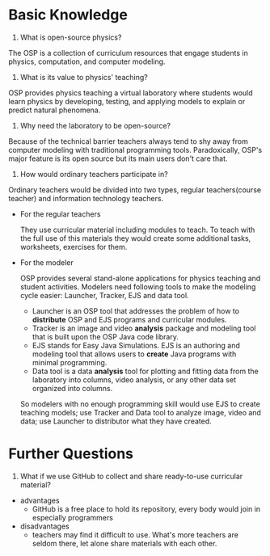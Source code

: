 # Basic Knowledge
1. What is open-source physics?

  The OSP is a collection of curriculum resources that engage students in physics, computation, and computer modeling. 
1. What is its value to physics' teaching?

  OSP provides physics teaching a virtual laboratory where students would learn physics by developing, testing, and applying models to explain or predict natural phenomena.
1. Why need the laboratory to be open-source?

  Because of the technical barrier teachers always tend to shy away from computer modeling with traditional programming tools. Paradoxically, OSP's major feature is its open source but its main users don't care that. 
 
1. How would ordinary teachers participate in?

  Ordinary teachers would be divided into two types, regular teachers(course teacher) and information technology teachers.

* For the regular teachers

  They use curricular material including modules to teach. To teach with the full use of this materials they would create some additional tasks, worksheets, exercises for them. 

* For the modeler

  OSP provides several stand-alone applications for physics teaching and student activities. Modelers need following tools to make the modeling cycle easier: Launcher, Tracker, EJS and data tool.
  - Launcher is an OSP tool that addresses the problem of how to **distribute** OSP and EJS programs and curricular modules.
  - Tracker is an image and video **analysis** package and modeling tool that is built upon the OSP Java code library.
  - EJS stands for Easy Java Simulations. EJS is an authoring and modeling tool that allows users to **create** Java programs with minimal programming.
  - Data tool is a data **analysis** tool for plotting and fitting data from the laboratory into columns, video analysis, or any other data set organized into columns.

  So modelers with no enough programming skill would use EJS to create teaching models; use Tracker and Data tool to analyze image, video and data; use Launcher to distributor what they have created.

# Further Questions
1. What if we use GitHub to collect and share ready-to-use curricular material?
  * advantages
    - GitHub is a free place to hold its repository, every body would join in especially programmers
  * disadvantages
    - teachers may find it difficult to use. What's more teachers are seldom there, let alone share materials with each other.
